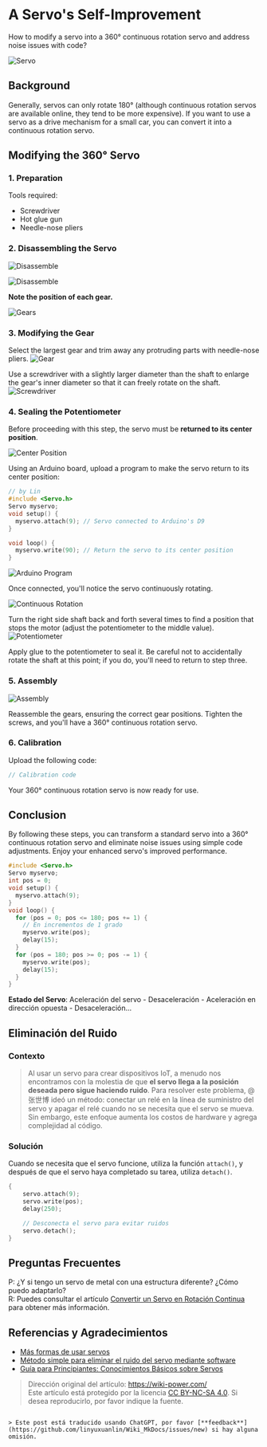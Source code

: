 # A Servo's Self-Improvement

How to modify a servo into a 360° continuous rotation servo and address noise issues with code?

![Servo](https://img.wiki-power.com/d/wiki-media/img/2218072-04cbc8eb7ac10ddc.jpg)

## Background

Generally, servos can only rotate 180° (although continuous rotation servos are available online, they tend to be more expensive). If you want to use a servo as a drive mechanism for a small car, you can convert it into a continuous rotation servo.

## Modifying the 360° Servo

### 1. Preparation

Tools required:

- Screwdriver
- Hot glue gun
- Needle-nose pliers

### 2. Disassembling the Servo

![Disassemble](https://img.wiki-power.com/d/wiki-media/img/2218072-7bc137198ac65914.jpg)

![Disassemble](https://img.wiki-power.com/d/wiki-media/img/2218072-ce45e1ce8a869ed2.jpg)

**Note the position of each gear.**

![Gears](https://img.wiki-power.com/d/wiki-media/img/2218072-f81faeac715a89f7.jpg)

### 3. Modifying the Gear

Select the largest gear and trim away any protruding parts with needle-nose pliers. ![Gear](https://img.wiki-power.com/d/wiki-media/img/2218072-2fab2f9620b5efb2.jpg)

Use a screwdriver with a slightly larger diameter than the shaft to enlarge the gear's inner diameter so that it can freely rotate on the shaft. ![Screwdriver](https://img.wiki-power.com/d/wiki-media/img/2218072-b5de55e257df450e.jpg)

### 4. Sealing the Potentiometer

Before proceeding with this step, the servo must be **returned to its center position**.

![Center Position](https://img.wiki-power.com/d/wiki-media/img/2218072-3f7127da4c2c8d88.jpg)

Using an Arduino board, upload a program to make the servo return to its center position:

```cpp
// by Lin
#include <Servo.h>
Servo myservo;
void setup() {
  myservo.attach(9); // Servo connected to Arduino's D9
}

void loop() {
  myservo.write(90); // Return the servo to its center position
}
```

![Arduino Program](https://img.wiki-power.com/d/wiki-media/img/2218072-41374b07e5f87b06.png)

Once connected, you'll notice the servo continuously rotating.

![Continuous Rotation](https://img.wiki-power.com/d/wiki-media/img/2218072-04e91993e3d57d4d.jpg)

Turn the right side shaft back and forth several times to find a position that stops the motor (adjust the potentiometer to the middle value). ![Potentiometer](https://img.wiki-power.com/d/wiki-media/img/2218072-964d07b3c4c304d4.jpg)

Apply glue to the potentiometer to seal it. Be careful not to accidentally rotate the shaft at this point; if you do, you'll need to return to step three.

### 5. Assembly

![Assembly](https://img.wiki-power.com/d/wiki-media/img/2218072-d0aec7a2cb430e4c.jpg)

Reassemble the gears, ensuring the correct gear positions. Tighten the screws, and you'll have a 360° continuous rotation servo.

### 6. Calibration

Upload the following code:

```cpp
// Calibration code
```

Your 360° continuous rotation servo is now ready for use.

## Conclusion

By following these steps, you can transform a standard servo into a 360° continuous rotation servo and eliminate noise issues using simple code adjustments. Enjoy your enhanced servo's improved performance.

```cpp
#include <Servo.h>
Servo myservo;
int pos = 0;
void setup() {
  myservo.attach(9);
}
void loop() {
  for (pos = 0; pos <= 180; pos += 1) {
    // En incrementos de 1 grado
    myservo.write(pos);
    delay(15);
  }
  for (pos = 180; pos >= 0; pos -= 1) {
    myservo.write(pos);
    delay(15);
  }
}
```

**Estado del Servo**: Aceleración del servo - Desaceleración - Aceleración en dirección opuesta - Desaceleración...

## Eliminación del Ruido

### Contexto

> Al usar un servo para crear dispositivos IoT, a menudo nos encontramos con la molestia de que **el servo llega a la posición deseada pero sigue haciendo ruido**. Para resolver este problema, @张世博 ideó un método: conectar un relé en la línea de suministro del servo y apagar el relé cuando no se necesita que el servo se mueva. Sin embargo, este enfoque aumenta los costos de hardware y agrega complejidad al código.

### Solución

Cuando se necesita que el servo funcione, utiliza la función `attach()`, y después de que el servo haya completado su tarea, utiliza `detach()`.

```cpp
{
    servo.attach(9);
    servo.write(pos);
    delay(250);

    // Desconecta el servo para evitar ruidos
    servo.detach();
}
```

## Preguntas Frecuentes

P: ¿Y si tengo un servo de metal con una estructura diferente? ¿Cómo puedo adaptarlo?  
R: Puedes consultar el artículo [Convertir un Servo en Rotación Continua](https://www.geek-workshop.com/thread-14885-1-1.html) para obtener más información.

## Referencias y Agradecimientos

- [Más formas de usar servos](https://mp.weixin.qq.com/s?__biz=MjM5MzUzODg2NA==&mid=2652149326&idx=1&sn=1760691e14cd110345f1847658acefd3&mpshare=1&scene=1&srcid=1003cUr6AYjfze46sYqMbGmP#rd)
- [Método simple para eliminar el ruido del servo mediante software](https://blog.vvzero.com/2018/04/13/servo-without-ringing-by-software/)
- [Guía para Principiantes: Conocimientos Básicos sobre Servos](https://www.guokr.com/article/5292/)

> Dirección original del artículo: <https://wiki-power.com/>  
> Este artículo está protegido por la licencia [CC BY-NC-SA 4.0](https://creativecommons.org/licenses/by/4.0/deed.zh). Si desea reproducirlo, por favor indique la fuente.
```

> Este post está traducido usando ChatGPT, por favor [**feedback**](https://github.com/linyuxuanlin/Wiki_MkDocs/issues/new) si hay alguna omisión.
